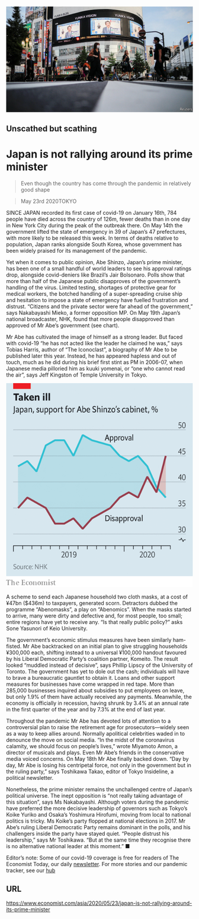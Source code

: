 ![](./images/20200523_ASP502.jpg)

## Unscathed but scathing

# Japan is not rallying around its prime minister

> Even though the country has come through the pandemic in relatively good shape

> May 23rd 2020TOKYO

SINCE JAPAN recorded its first case of covid-19 on January 16th, 784 people have died across the country of 126m, fewer deaths than in one day in New York City during the peak of the outbreak there. On May 14th the government lifted the state of emergency in 39 of Japan’s 47 prefectures, with more likely to be released this week. In terms of deaths relative to population, Japan ranks alongside South Korea, whose government has been widely praised for its management of the pandemic.

Yet when it comes to public opinion, Abe Shinzo, Japan’s prime minister, has been one of a small handful of world leaders to see his approval ratings drop, alongside covid-deniers like Brazil’s Jair Bolsonaro. Polls show that more than half of the Japanese public disapproves of the government’s handling of the virus. Limited testing, shortages of protective gear for medical workers, the botched handling of a super-spreading cruise ship and hesitation to impose a state of emergency have fuelled frustration and distrust. “Citizens and the private sector were far ahead of the government,” says Nakabayashi Mieko, a former opposition MP. On May 19th Japan’s national broadcaster, NHK, found that more people disapproved than approved of Mr Abe’s government (see chart).

Mr Abe has cultivated the image of himself as a strong leader. But faced with covid-19 “he has not acted like the leader he claimed he was,” says Tobias Harris, author of “The Iconoclast”, a biography of Mr Abe to be published later this year. Instead, he has appeared hapless and out of touch, much as he did during his brief first stint as PM in 2006-07, when Japanese media pilloried him as kuuki yomenai, or “one who cannot read the air”, says Jeff Kingston of Temple University in Tokyo.



![](./images/20200523_ASC973.png)

A scheme to send each Japanese household two cloth masks, at a cost of ¥47bn ($436m) to taxpayers, generated scorn. Detractors dubbed the programme “Abenomasks”, a play on “Abenomics”. When the masks started to arrive, many were dirty and defective and, for most people, too small; entire regions have yet to receive any. “Is that really public policy?” asks Sone Yasunori of Keio University.

The government’s economic stimulus measures have been similarly ham-fisted. Mr Abe backtracked on an initial plan to give struggling households ¥300,000 each, shifting instead to a universal ¥100,000 handout favoured by his Liberal Democratic Party’s coalition partner, Komeito. The result looked “muddled instead of decisive”, says Phillip Lipscy of the University of Toronto. The government has yet to dole out the cash; individuals will have to brave a bureaucratic gauntlet to obtain it. Loans and other support measures for businesses have come wrapped in red tape. More than 285,000 businesses inquired about subsidies to put employees on leave, but only 1.9% of them have actually received any payments. Meanwhile, the economy is officially in recession, having shrunk by 3.4% at an annual rate in the first quarter of the year and by 7.3% at the end of last year.

Throughout the pandemic Mr Abe has devoted lots of attention to a controversial plan to raise the retirement age for prosecutors—widely seen as a way to keep allies around. Normally apolitical celebrities waded in to denounce the move on social media. “In the midst of the coronavirus calamity, we should focus on people’s lives,” wrote Miyamoto Amon, a director of musicals and plays. Even Mr Abe’s friends in the conservative media voiced concerns. On May 18th Mr Abe finally backed down. “Day by day, Mr Abe is losing his centripetal force, not only in the government but in the ruling party,” says Toshikawa Takao, editor of Tokyo Insideline, a political newsletter.

Nonetheless, the prime minister remains the unchallenged centre of Japan’s political universe. The inept opposition is “not really taking advantage of this situation”, says Ms Nakabayashi. Although voters during the pandemic have preferred the more decisive leadership of governors such as Tokyo’s Koike Yuriko and Osaka’s Yoshimura Hirofumi, moving from local to national politics is tricky. Ms Koike’s party flopped at national elections in 2017. Mr Abe’s ruling Liberal Democratic Party remains dominant in the polls, and his challengers inside the party have stayed quiet. “People distrust his leadership,” says Mr Toshikawa. “But at the same time they recognise there is no alternative national leader at this moment.” ■

Editor’s note: Some of our covid-19 coverage is free for readers of The Economist Today, our daily [newsletter](https://www.economist.com/https://my.economist.com/user#newsletter). For more stories and our pandemic tracker, see our [hub](https://www.economist.com//news/2020/03/11/the-economists-coverage-of-the-coronavirus)

## URL

https://www.economist.com/asia/2020/05/23/japan-is-not-rallying-around-its-prime-minister
